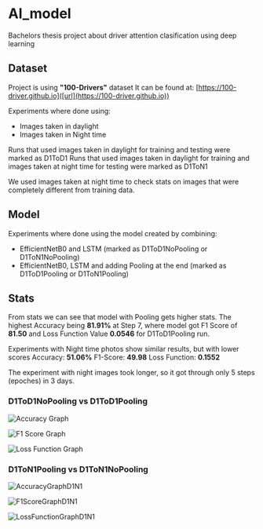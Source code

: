 # AI_model

Bachelors thesis project about driver attention clasification using deep learning

## Dataset
Project is using **"100-Drivers"** dataset
It can be found at: [https://100-driver.github.io]([url](https://100-driver.github.io))

Experiments where done using:
- Images taken in daylight
- Images taken in Night time

Runs that used images taken in daylight for training and testing were marked as D1ToD1
Runs that used images taken in daylight for training and images taken at night time for testing were marked as D1ToN1

We used images taken at night time to check stats on images that were completely different from training data.

## Model
Experiments where done using the model created by combining:
- EfficientNetB0 and LSTM (marked as D1ToD1NoPooling or D1ToN1NoPooling)
- EfficientNetB0, LSTM and adding Pooling at the end (marked as D1ToD1Pooling or D1ToN1Pooling)

## Stats
From stats we can see that model with Pooling gets higher stats.
The highest Accuracy being **81.91%** at Step 7, where model got F1 Score of **81.50** and Loss Function Value **0.0546** for D1ToD1Pooling run.

Experiments with Night time photos show similar results, but with lower scores
Accuracy: **51.06%**
F1-Score: **49.98**
Loss Function: **0.1552**

The experiment with night images took longer, so it got through only 5 steps (epoches) in 3 days.

### D1ToD1NoPooling vs D1ToD1Pooling
![Accuracy Graph](https://github.com/user-attachments/assets/97496852-585e-4715-8351-26e228010af4)

![F1 Score Graph](https://github.com/user-attachments/assets/9eb6d219-89c1-4cd0-a8a9-0464ed6217b7)

![Loss Function Graph](https://github.com/user-attachments/assets/e0476a32-89f2-4c91-86ab-7443a01ba0c1)

### D1ToN1Pooling vs D1ToN1NoPooling

![AccuracyGraphD1N1](https://github.com/user-attachments/assets/3e96b5dd-e342-4206-9a44-f770ac836329)

![F1ScoreGraphD1N1](https://github.com/user-attachments/assets/64cdbb21-b060-4c3d-a2ed-dbd28df9cfd0)

![LossFunctionGraphD1N1](https://github.com/user-attachments/assets/248863f9-8bf5-4f13-a495-c4886c2a96b8)
